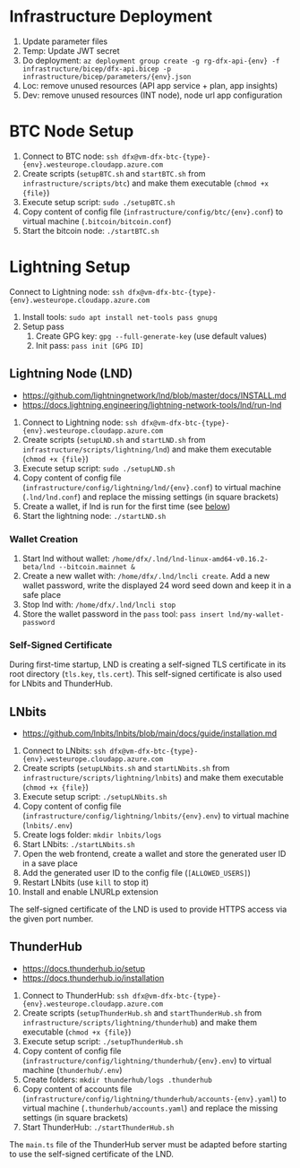 # Infrastructure Deployment

1. Update parameter files
1. Temp: Update JWT secret
1. Do deployment: `az deployment group create -g rg-dfx-api-{env} -f infrastructure/bicep/dfx-api.bicep -p infrastructure/bicep/parameters/{env}.json`
1. Loc: remove unused resources (API app service + plan, app insights)
1. Dev: remove unused resources (INT node), node url app configuration

# BTC Node Setup

1. Connect to BTC node: `ssh dfx@vm-dfx-btc-{type}-{env}.westeurope.cloudapp.azure.com`
1. Create scripts (`setupBTC.sh` and `startBTC.sh` from `infrastructure/scripts/btc`) and make them executable (`chmod +x {file}`)
1. Execute setup script: `sudo ./setupBTC.sh`
1. Copy content of config file (`infrastructure/config/btc/{env}.conf`) to virtual machine (`.bitcoin/bitcoin.conf`)
1. Start the bitcoin node: `./startBTC.sh`

# Lightning Setup

Connect to Lightning node: `ssh dfx@vm-dfx-btc-{type}-{env}.westeurope.cloudapp.azure.com`

1. Install tools: `sudo apt install net-tools pass gnupg`
1. Setup pass
   1. Create GPG key: `gpg --full-generate-key` (use default values)
   2. Init pass: `pass init [GPG ID]`

## Lightning Node (LND)

- https://github.com/lightningnetwork/lnd/blob/master/docs/INSTALL.md
- https://docs.lightning.engineering/lightning-network-tools/lnd/run-lnd

1. Connect to Lightning node: `ssh dfx@vm-dfx-btc-{type}-{env}.westeurope.cloudapp.azure.com`
1. Create scripts (`setupLND.sh` and `startLND.sh` from `infrastructure/scripts/lightning/lnd`) and make them executable (`chmod +x {file}`)
1. Execute setup script: `sudo ./setupLND.sh`
1. Copy content of config file (`infrastructure/config/lightning/lnd/{env}.conf`) to virtual machine (`.lnd/lnd.conf`) and replace the missing settings (in square brackets)
1. Create a wallet, if lnd is run for the first time (see [below](#wallet-creation))
1. Start the lightning node: `./startLND.sh`

### Wallet Creation

1. Start lnd without wallet: `/home/dfx/.lnd/lnd-linux-amd64-v0.16.2-beta/lnd --bitcoin.mainnet &`
1. Create a new wallet with: `/home/dfx/.lnd/lncli create`. Add a new wallet password, write the displayed 24 word seed down and keep it in a safe place
1. Stop lnd with: `/home/dfx/.lnd/lncli stop`
1. Store the wallet password in the `pass` tool: `pass insert lnd/my-wallet-password`

### Self-Signed Certificate

During first-time startup, LND is creating a self-signed TLS certificate in its root directory (`tls.key`, `tls.cert`). This self-signed certificate is also used for LNbits and ThunderHub.

## LNbits

- https://github.com/lnbits/lnbits/blob/main/docs/guide/installation.md

1. Connect to LNbits: `ssh dfx@vm-dfx-btc-{type}-{env}.westeurope.cloudapp.azure.com`
1. Create scripts (`setupLNbits.sh` and `startLNbits.sh` from `infrastructure/scripts/lightning/lnbits`) and make them executable (`chmod +x {file}`)
1. Execute setup script: `./setupLNbits.sh`
1. Copy content of config file (`infrastructure/config/lightning/lnbits/{env}.env`) to virtual machine (`lnbits/.env`)
1. Create logs folder: `mkdir lnbits/logs`
1. Start LNbits: `./startLNbits.sh`
1. Open the web frontend, create a wallet and store the generated user ID in a save place
1. Add the generated user ID to the config file (`[ALLOWED_USERS]`)
1. Restart LNbits (use `kill` to stop it)
1. Install and enable LNURLp extension

The self-signed certificate of the LND is used to provide HTTPS access via the given port number.

## ThunderHub

- https://docs.thunderhub.io/setup
- https://docs.thunderhub.io/installation

1. Connect to ThunderHub: `ssh dfx@vm-dfx-btc-{type}-{env}.westeurope.cloudapp.azure.com`
1. Create scripts (`setupThunderHub.sh` and `startThunderHub.sh` from `infrastructure/scripts/lightning/thunderhub`) and make them executable (`chmod +x {file}`)
1. Execute setup script: `./setupThunderHub.sh`
1. Copy content of config file (`infrastructure/config/lightning/thunderhub/{env}.env`) to virtual machine (`thunderhub/.env`)
1. Create folders: `mkdir thunderhub/logs .thunderhub`
1. Copy content of accounts file (`infrastructure/config/lightning/thunderhub/accounts-{env}.yaml`) to virtual machine (`.thunderhub/accounts.yaml`) and replace the missing settings (in square brackets)
1. Start ThunderHub: `./startThunderHub.sh`

The `main.ts` file of the ThunderHub server must be adapted before starting to use the self-signed certificate of the LND.
